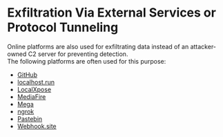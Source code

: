 # Exfiltration Via External Services or Protocol Tunneling

Online platforms are also used for exfiltrating data instead of an attacker-owned C2 server for preventing detection.  
The following platforms are often used for this purpose:

- [GitHub](https://github.com/)
- [localhost.run](https://localhost.run/)
- [LocalXpose](https://localxpose.io/)
- [MediaFire](https://www.mediafire.com/)
- [Mega](https://mega.io/)
- [ngrok](https://ngrok.com/)
- [Pastebin](https://pastebin.com/)
- [Webhook.site](https://webhook.site/#!/)
